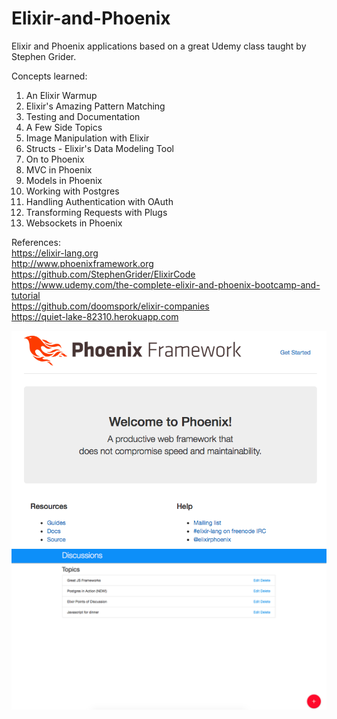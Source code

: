 # Elixir-and-Phoenix
Elixir and Phoenix applications based on a great Udemy class taught by Stephen Grider.

Concepts learned:
1) An Elixir Warmup
2) Elixir's Amazing Pattern Matching
3) Testing and Documentation
4) A Few Side Topics
5) Image Manipulation with Elixir
6) Structs - Elixir's Data Modeling Tool
7) On to Phoenix
8) MVC in Phoenix
9) Models in Phoenix
10) Working with Postgres
11) Handling Authentication with OAuth
12) Transforming Requests with Plugs
13) Websockets in Phoenix

References:  
https://elixir-lang.org  
http://www.phoenixframework.org  
https://github.com/StephenGrider/ElixirCode  
https://www.udemy.com/the-complete-elixir-and-phoenix-bootcamp-and-tutorial  
https://github.com/doomspork/elixir-companies  
https://quiet-lake-82310.herokuapp.com  

![alt text](images/Elixir-and-Phoenix.png)
![alt text](images/Discuss-Application.png)
